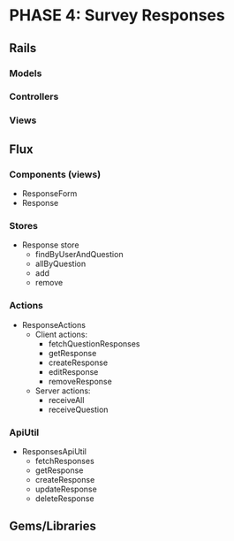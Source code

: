 # PHASE 4: Survey Responses

## Rails
### Models
### Controllers
### Views


## Flux
### Components (views)
* ResponseForm
* Response

### Stores
* Response store
  * findByUserAndQuestion
  * allByQuestion
  * add
  * remove

### Actions
* ResponseActions
  * Client actions:
    * fetchQuestionResponses
    * getResponse
    * createResponse
    * editResponse
    * removeResponse
  * Server actions:
    * receiveAll
    * receiveQuestion

### ApiUtil
* ResponsesApiUtil
  * fetchResponses
  * getResponse
  * createResponse
  * updateResponse
  * deleteResponse

## Gems/Libraries

